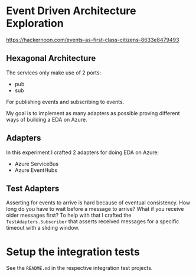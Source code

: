 # Event Driven Architecture Exploration

https://hackernoon.com/events-as-first-class-citizens-8633e8479493

## Hexagonal Architecture

The services only make use of 2 ports: 
* pub
* sub

For publishing events and subscribing to events.

My goal is to implement as many adapters as possible proving different ways of building a EDA on Azure.

## Adapters

In this experiment I crafted 2 adapters for doing EDA on Azure:

* Azure ServiceBus
* Azure EventHubs

## Test Adapters

Asserting for events to arrive is hard because of eventual consistency. How long do you have to wait
before a message to arrive? What if you receive older messages first? To help with that I crafted
the `TestAdapters.Subscriber` that asserts received messages for a specific timeout with a sliding window.

# Setup the integration tests

See the `README.md` in the respective integration test projects.